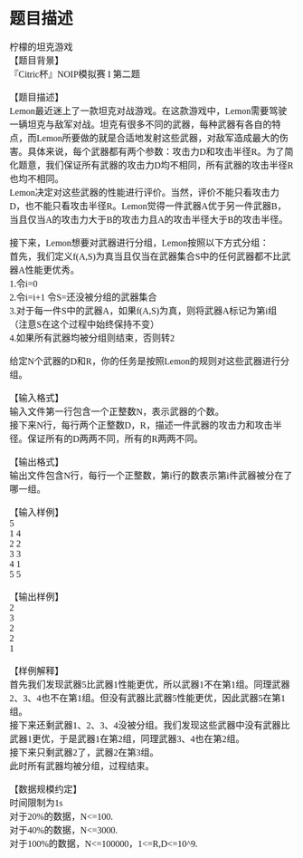 # 题目描述


<span style="font-family:&#39;Microsoft YaHei&#39;;font-size:16px;">柠檬的坦克游戏</span><br/>
<span style="font-size:16px;"></span><span style="font-family:&#39;Microsoft YaHei&#39;;font-size:16px;">【题目背景】</span><br/>
<span style="font-family:&#39;Microsoft YaHei&#39;;font-size:16px;">『Citric杯』NOIP模拟赛 I 第二题</span><br/>
<br/>
<span style="font-family:&#39;Microsoft YaHei&#39;;font-size:16px;">【题目描述】</span><br/>
<span style="font-family:&#39;Microsoft YaHei&#39;;font-size:16px;">Lemon最近迷上了一款坦克对战游戏。在这款游戏中，Lemon需要驾驶一辆坦克与敌军对战。坦克有很多不同的武器，每种武器有各自的特点，而Lemon所要做的就是合适地发射这些武器，对敌军造成最大的伤害。具体来说，每个武器都有两个参数：攻击力D和攻击半径R。为了简化题意，我们保证所有武器的攻击力D均不相同，所有武器的攻击半径R也均不相同。</span><br/>
<span style="font-family:&#39;Microsoft YaHei&#39;;font-size:16px;">Lemon决定对这些武器的性能进行评价。当然，评价不能只看攻击力D，也不能只看攻击半径R。Lemon觉得一件武器A优于另一件武器B，当且仅当A的攻击力大于B的攻击力且A的攻击半径大于B的攻击半径。</span><br/>
<br/>
<span style="font-family:&#39;Microsoft YaHei&#39;;font-size:16px;">接下来，Lemon想要对武器进行分组，Lemon按照以下方式分组：</span><br/>
<span style="font-family:&#39;Microsoft YaHei&#39;;font-size:16px;">首先，我们定义f(A,S)为真当且仅当在武器集合S中的任何武器都不比武器A性能更优秀。</span><br/>
<span style="font-family:&#39;Microsoft YaHei&#39;;font-size:16px;">1.令i=0</span><br/>
<span style="font-family:&#39;Microsoft YaHei&#39;;font-size:16px;">2.令i=i+1 令S=还没被分组的武器集合</span><br/>
<span style="font-family:&#39;Microsoft YaHei&#39;;font-size:16px;">3.对于每一件S中的武器A，如果f(A,S)为真，则将武器A标记为第i组（注意S在这个过程中始终保持不变）</span><br/>
<span style="font-family:&#39;Microsoft YaHei&#39;;font-size:16px;">4.如果所有武器均被分组则结束，否则转2</span><br/>
<br/>
<span style="font-family:&#39;Microsoft YaHei&#39;;font-size:16px;">给定N个武器的D和R，你的任务是按照Lemon的规则对这些武器进行分组。</span><br/>
<br/>
<span style="font-family:&#39;Microsoft YaHei&#39;;font-size:16px;">【输入格式】</span><br/>
<span style="font-family:&#39;Microsoft YaHei&#39;;font-size:16px;">输入文件第一行包含一个正整数N，表示武器的个数。</span><br/>
<span style="font-family:&#39;Microsoft YaHei&#39;;font-size:16px;">接下来N行，每行两个正整数D，R，描述一件武器的攻击力和攻击半径。保证所有的D两两不同，所有的R两两不同。</span><br/>
<br/>
<span style="font-family:&#39;Microsoft YaHei&#39;;font-size:16px;">【输出格式】</span><br/>
<span style="font-family:&#39;Microsoft YaHei&#39;;font-size:16px;">输出文件包含N行，每行一个正整数，第i行的数表示第i件武器被分在了哪一组。</span><br/>
<br/>
<span style="font-family:&#39;Microsoft YaHei&#39;;font-size:16px;">【输入样例】</span><br/>
<span style="font-family:&#39;Microsoft YaHei&#39;;font-size:16px;">5</span><br/>
<span style="font-family:&#39;Microsoft YaHei&#39;;font-size:16px;">1 4</span><br/>
<span style="font-family:&#39;Microsoft YaHei&#39;;font-size:16px;">2 2</span><br/>
<span style="font-family:&#39;Microsoft YaHei&#39;;font-size:16px;">3 3</span><br/>
<span style="font-family:&#39;Microsoft YaHei&#39;;font-size:16px;">4 1</span><br/>
<span style="font-family:&#39;Microsoft YaHei&#39;;font-size:16px;">5 5</span><br/>
<br/>
<span style="font-family:&#39;Microsoft YaHei&#39;;font-size:16px;">【输出样例】</span><br/>
<span style="font-family:&#39;Microsoft YaHei&#39;;font-size:16px;">2</span><br/>
<span style="font-family:&#39;Microsoft YaHei&#39;;font-size:16px;">3</span><br/>
<span style="font-family:&#39;Microsoft YaHei&#39;;font-size:16px;">2</span><br/>
<span style="font-family:&#39;Microsoft YaHei&#39;;font-size:16px;">2</span><br/>
<span style="font-family:&#39;Microsoft YaHei&#39;;font-size:16px;">1</span><br/>
<br/>
<span style="font-family:&#39;Microsoft YaHei&#39;;font-size:16px;">【样例解释】</span><br/>
<span style="font-family:&#39;Microsoft YaHei&#39;;font-size:16px;">首先我们发现武器5比武器1性能更优，所以武器1不在第1组。同理武器2、3、4也不在第1组。但没有武器比武器5性能更优，因此武器5在第1组。</span><br/>
<span style="font-family:&#39;Microsoft YaHei&#39;;font-size:16px;">接下来还剩武器1、2、3、4没被分组。我们发现这些武器中没有武器比武器1更优，于是武器1在第2组，同理武器3、4也在第2组。</span><br/>
<span style="font-family:&#39;Microsoft YaHei&#39;;font-size:16px;">接下来只剩武器2了，武器2在第3组。</span><br/>
<span style="font-family:&#39;Microsoft YaHei&#39;;font-size:16px;">此时所有武器均被分组，过程结束。</span><br/>
<br/>
<span style="font-family:&#39;Microsoft YaHei&#39;;font-size:16px;">【数据规模约定】</span><br/>
<span style="font-family:&#39;Microsoft YaHei&#39;;font-size:16px;">时间限制为1s</span><br/>
<span style="font-family:&#39;Microsoft YaHei&#39;;font-size:16px;">对于20%的数据，N&lt;=100.</span><br/>
<span style="font-family:&#39;Microsoft YaHei&#39;;font-size:16px;">对于40%的数据，N&lt;=3000.</span><br/>
<span style="font-family:&#39;Microsoft YaHei&#39;;font-size:16px;">对于100%的数据，N&lt;=100000，1&lt;=R,D&lt;=10^9.</span><br/>
